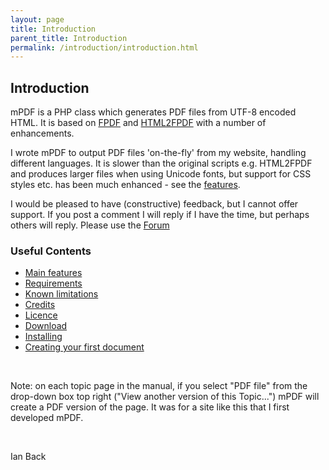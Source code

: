 ```yaml
---
layout: page
title: Introduction
parent_title: Introduction
permalink: /introduction/introduction.html
---
```


<div class="bpmbook">
<h2>Introduction</h2>

<p>mPDF is a PHP class which generates PDF files from UTF-8 encoded HTML. It is based on <a href="http://www.fpdf.org/">FPDF</a> and <a href="http://html2fpdf.sourceforge.net/">HTML2FPDF</a> with a number of enhancements.</p>
<p>I wrote mPDF to output PDF files 'on-the-fly' from my website, handling different languages. It is slower than the original scripts e.g. HTML2FPDF and produces larger files when using Unicode fonts, but support for CSS styles etc. has been much enhanced - see the <a href="/user-s-guide/about-mpdf/features-v5.html">features</a>.</p>
<p>I would be pleased to have (constructive) feedback, but I cannot offer support. If you post a comment I will reply if I have the time, but perhaps others will reply. Please use the <a href="http://mpdf.bpm1.com/forum/">Forum</a></p>
<ul> </li>
</ul>
<h3>Useful Contents

</h3>
<ul>
<li><a href="/user-s-guide/about-mpdf/features-v5.html">Main features</a></li>
<li><a href="/user-s-guide/about-mpdf/requirements-v5.html">Requirements</a></li>
<li><a href="/user-s-guide/about-mpdf/limitations.html">Known limitations</a></li>
<li><a href="/user-s-guide/about-mpdf/credits.html">Credits</a></li>
<li><a href="/user-s-guide/about-mpdf/licence.html">Licence</a></li>
<li><a href="index7530.html?wpage=1">Download</a></li>
<li><a href="index496f.html?tid=33">Installing</a></li>
<li><a href="/user-s-guide/getting-started/creating-your-first-file.html">Creating your first document</a></li>
</ul>
<p> </p>
<p class="manual_block">Note: on each topic page in the manual, if you select "PDF file" from the drop-down box top right ("View another version of this Topic...") mPDF will create a PDF version of the page. It was for a site like this that I first developed mPDF.</p>
<p> </p>
<p>Ian Back</p>

</div>
